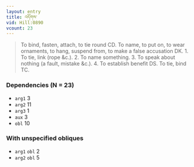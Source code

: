```yaml
---
layout: entry
title: འདོགས་
vid: Hill:0890
vcount: 23
---
```

> To bind, fasten, attach, to tie round CD\. To name, to put on, to wear ornaments, to hang, suspend from, to make a false accusation DK\. 1\. To tie, link (rope &c\.)\. 2\. To name something\. 3\. To speak about nothing (a fault, mistake &c\.)\. 4\. To establish benefit DS\. To tie, bind TC\.


### Dependencies (N = 23)
* `arg1` 3
* `arg2` 11
* `arg3` 1
* `aux` 3
* `obl` 10


### With unspecified obliques
* `arg1` `obl` 2
* `arg2` `obl` 5
